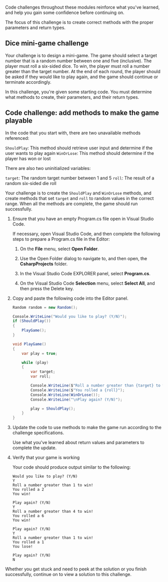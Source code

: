 Code challenges throughout these modules reinforce what you've learned, and help you gain some confidence before continuing on.

The focus of this challenge is to create correct methods with the proper parameters and return types.

## Dice mini-game challenge

Your challenge is to design a mini-game. The game should select a target number that is a random number between one and five (inclusive). The player must roll a six-sided dice. To win, the player must roll a number greater than the target number. At the end of each round, the player should be asked if they would like to play again, and the game should continue or terminate accordingly.

In this challenge, you're given some starting code. You must determine what methods to create, their parameters, and their return types.

## Code challenge: add methods to make the game playable

In the code that you start with, there are two unavailable methods referenced:

`ShouldPlay`: This method should retrieve user input and determine if the user wants to play again
`WinOrLose`: This method should determine if the player has won or lost

There are also two uninitialized variables:

`target`: The random target number between 1 and 5
`roll`: The result of a random six-sided die roll

Your challenge is to create the `ShouldPlay` and `WinOrLose` methods, and create methods that set `target` and `roll` to random values in the correct range. When all the methods are complete, the game should run successfully.

1. Ensure that you have an empty Program.cs file open in Visual Studio Code.

    If necessary, open Visual Studio Code, and then complete the following steps to prepare a Program.cs file in the Editor:

    1. On the **File** menu, select **Open Folder**.

    1. Use the Open Folder dialog to navigate to, and then open, the **CsharpProjects** folder.

    1. In the Visual Studio Code EXPLORER panel, select **Program.cs**.

    1. On the Visual Studio Code **Selection** menu, select **Select All**, and then press the Delete key.

1. Copy and paste the following code into the Editor panel.

    ```c#
    Random random = new Random();

    Console.WriteLine("Would you like to play? (Y/N)");
    if (ShouldPlay()) 
    {
        PlayGame();
    }

    void PlayGame() 
    {
        var play = true;

        while (play) 
        {
            var target;
            var roll;

            Console.WriteLine($"Roll a number greater than {target} to win!");
            Console.WriteLine($"You rolled a {roll}");
            Console.WriteLine(WinOrLose());
            Console.WriteLine("\nPlay again? (Y/N)");

            play = ShouldPlay();
        }
    }
    ```

1. Update the code to use methods to make the game run according to the challenge specifications.

    Use what you've learned about return values and parameters to complete the update.

1. Verify that your game is working

    Your code should produce output similar to the following:

    ```Output
    Would you like to play? (Y/N)
    Y
    Roll a number greater than 1 to win!
    You rolled a 2
    You win!

    Play again? (Y/N)
    Y
    Roll a number greater than 4 to win!
    You rolled a 6
    You win!

    Play again? (Y/N)
    Y
    Roll a number greater than 1 to win!
    You rolled a 1
    You lose!

    Play again? (Y/N)
    N
    ```

Whether you get stuck and need to peek at the solution or you finish successfully, continue on to view a solution to this challenge.